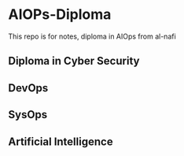 # AIOPs-Diploma
This repo is for notes, diploma in AIOps from al-nafi

## Diploma in Cyber Security
## DevOps
## SysOps
## Artificial Intelligence
